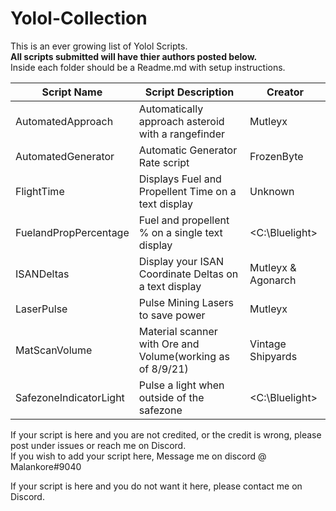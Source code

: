 # Yolol-Collection
This is an ever growing list of Yolol Scripts.  
**All scripts submitted will have thier authors posted below.**  
Inside each folder should be a Readme.md with setup instructions.  
  
| Script Name                    |  Script Description                       |      Creator     |
| --- | --- | --- |
| AutomatedApproach        |  Automatically approach asteroid with a rangefinder  |      Mutleyx     |
| AutomatedGenerator       |  Automatic Generator Rate script          |     FrozenByte   |
| FlightTime               |  Displays Fuel and Propellent Time on a text display        |      Unknown     |
| FuelandPropPercentage    |  Fuel and propellent % on a single text display    |   <C:\Bluelight> |
|ISANDeltas|Display your ISAN Coordinate Deltas on a text display|Mutleyx & Agonarch|
| LaserPulse               |  Pulse Mining Lasers to save power        |      Mutleyx     |
| MatScanVolume            |  Material scanner with Ore and Volume(working as of 8/9/21)     | Vintage Shipyards|
| SafezoneIndicatorLight   |  Pulse a light when outside of the safezone   |  <C:\Bluelight>  |
  
If your script is here and you are not credited, or the credit is wrong, please post under issues or reach me on Discord.  
If you wish to add your script here, Message me on discord @ Malankore#9040  

If your script is here and you do not want it here, please contact me on Discord.
